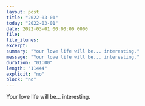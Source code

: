 ```yaml
---
layout: post
title: "2022-03-01"
today: "2022-03-01"
date: 2022-03-01 00:00:00 0000
file:
file_itunes:
excerpt:
summary: "Your love life will be... interesting."
message: "Your love life will be... interesting."
duration: "01:00"
length: "11444"
explicit: "no"
block: "no"
---
```

Your love life will be... interesting.

